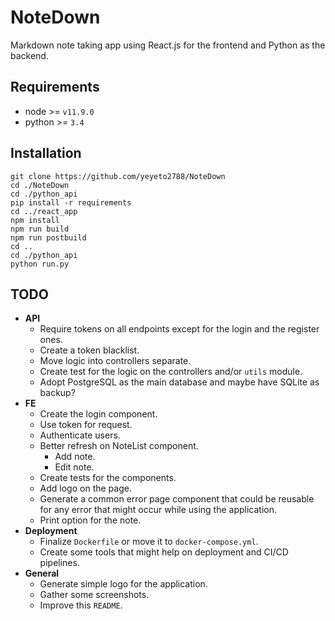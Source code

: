 # NoteDown

Markdown note taking app using React.js for the frontend and Python as the backend.

## Requirements

- node >= `v11.9.0`
- python >= `3.4`

## Installation

```console
git clone https://github.com/yeyeto2788/NoteDown
cd ./NoteDown
cd ./python_api
pip install -r requirements
cd ../react_app
npm install
npm run build
npm run postbuild
cd ..
cd ./python_api
python run.py
```

## TODO

- **API**
  - Require tokens on all endpoints except for the login and the register ones.
  - Create a token blacklist.
  - Move logic into controllers separate.
  - Create test for the logic on the controllers and/or `utils` module.
  - Adopt PostgreSQL as the main database and maybe have SQLite as backup?
- **FE**
  - Create the login component.
  - Use token for request.
  - Authenticate users.
  - Better refresh on NoteList component.
    - Add note.
    - Edit note.
  - Create tests for the components.
  - Add logo on the page.
  - Generate a common error page component that could be reusable for any error that might occur while using the application.
  - Print option for the note.
- **Deployment**
  - Finalize `Dockerfile` or move it to `docker-compose.yml`.
  - Create some tools that might help on deployment and CI/CD pipelines.
- **General**
  - Generate simple logo for the application.
  - Gather some screenshots.
  - Improve this `README`.
